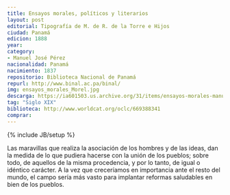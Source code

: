 ```yaml
---
title: Ensayos morales, políticos y literarios
layout: post
editorial: Tipografía de M. de R. de la Torre e Hijos
ciudad: Panamá
edicion: 1888
year: 
category:
- Manuel José Pérez
nacionalidad: Panamá
nacimiento: 1837
repositorio: Biblioteca Nacional de Panamá
repurl: http://www.binal.ac.pa/binal/
img: ensayos_morales_Morel.jpg
descarga: https://ia601503.us.archive.org/31/items/ensayos-morales-manuel-jose-perez/Ensayos%20morales%20-%20Manuel%20Jos%C3%A9%20P%C3%A9rez.pdf
tag: "Siglo XIX"
biblioteca: http://www.worldcat.org/oclc/669388341
comprar: 
---
```

{% include JB/setup %}

Las maravillas que realiza la asociación de los hombres y de las ideas, dan la medida de lo que pudiera hacerse con la unión de los pueblos; sobre todo, de aquellos de la misma procedencia, y por lo tanto, de igual o idéntico carácter.
A la vez que creceríamos en importancia ante el resto del mundo, el campo sería más vasto para implantar reformas saludables en bien de los pueblos.
